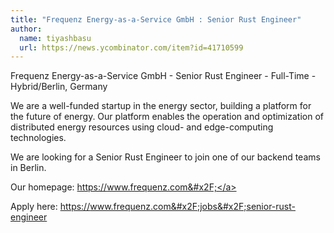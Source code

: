 ```yaml
---
title: "Frequenz Energy-as-a-Service GmbH : Senior Rust Engineer"
author:
  name: tiyashbasu
  url: https://news.ycombinator.com/item?id=41710599
---
```

Frequenz Energy-as-a-Service GmbH - Senior Rust Engineer - Full-Time - Hybrid&#x2F;Berlin, Germany

We are a well-funded startup in the energy sector, building a platform for the future of energy. Our platform enables the operation and optimization of distributed energy resources using cloud- and edge-computing technologies.

We are looking for a Senior Rust Engineer to join one of our backend teams in Berlin.

Our homepage: <a href="https:&#x2F;&#x2F;www.frequenz.com&#x2F;" rel="nofollow">https:&#x2F;&#x2F;www.frequenz.com&#x2F;</a>

Apply here: <a href="https:&#x2F;&#x2F;www.frequenz.com&#x2F;jobs&#x2F;senior-rust-engineer" rel="nofollow">https:&#x2F;&#x2F;www.frequenz.com&#x2F;jobs&#x2F;senior-rust-engineer</a>
<JobApplication />
